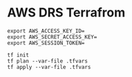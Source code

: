 # AWS DRS Terrafrom

```
export AWS_ACCESS_KEY_ID=
export AWS_SECRET_ACCESS_KEY=
export AWS_SESSION_TOKEN=

tf init
tf plan --var-file .tfvars
tf apply --var-file .tfvars
```
